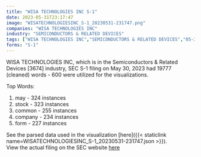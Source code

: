 ```yaml
---
title: "WISA TECHNOLOGIES INC S-1"
date: 2023-05-31T23:17:47
image: "WISATECHNOLOGIESINC_S-1_20230531-231747.png"
companies: "WISA TECHNOLOGIES INC"
industry: "SEMICONDUCTORS & RELATED DEVICES"
tags: ["WISA TECHNOLOGIES INC","SEMICONDUCTORS & RELATED DEVICES","05-30-2023","S-1"]
forms: "S-1"
---
```

WISA TECHNOLOGIES INC, which is in the Semiconductors & Related Devices [3674] industry, SEC S-1 filing on May 30, 2023 had 19777 (cleaned) words - 600 were utilized for the visualizations.

Top Words:
1. may - 324 instances
2. stock - 323 instances
3. common - 255 instances
4. company - 234 instances
5. form - 227 instances


See the parsed data used in the visualization [here]({{< staticlink name=WISATECHNOLOGIESINC_S-1_20230531-231747.json >}}).  
View the actual filing on the SEC website [here](https://www.sec.gov/Archives/edgar/data/1682149/0001104659-23-066142.txt)